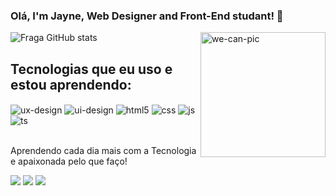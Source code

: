 ### Olá, I'm Jayne, Web Designer and Front-End studant! 👋

<div>
<img align="right" alt="we-can-pic" height="200" src="https://media.giphy.com/media/3Ii2SW00oLZ8k/giphy.gif">
</div>

![Fraga GitHub stats](https://github-readme-stats.vercel.app/api?username=jaynesiqueira&show_icons=true&theme=omni&count_private=true)


## Tecnologias que eu uso e estou aprendendo:
<div style="display: inline_block">
  <img align="center" alt="ux-design" src="https://img.shields.io/badge/UX-design-FF69B4?style=for-the-badge&logo=UX&logoColor=FFFFFF" />
  <img align="center" alt="ui-design" src="https://img.shields.io/badge/UX-design-blueviolet?style=for-the-badge&logo=UX&logoColor=FFFFFF" />
  <img align="center" alt="html5" src="https://img.shields.io/badge/HTML5-E34F26?style=for-the-badge&logo=html5&logoColor=white" />
  <img align="center" alt="css" src="https://img.shields.io/badge/CSS3-1572B6?style=for-the-badge&logo=css3&logoColor=white" />
  <img align="center" alt="js" src="https://img.shields.io/badge/JavaScript-F7DF1E?style=for-the-badge&logo=javascript&logoColor=black" />
  <img align="center" alt="ts" src="https://img.shields.io/badge/TypeScript-007ACC?style=for-the-badge&logo=typescript&logoColor=white" />
</div><br/>



Aprendendo cada dia mais com a Tecnologia e apaixonada pelo que faço!
<div> 
  <a href="https://instagram.com/j4yneilva" target="_blank"><img src="https://img.shields.io/badge/-Instagram-%23E4405F?style=for-the-badge&logo=instagram&logoColor=white" target="_blank"></a>
  <a href = "mailto:jaynesilvasiqueira@hotmail.com"><img src="https://img.shields.io/badge/-Gmail-%23333?style=for-the-badge&logo=gmail&logoColor=white" target="_blank"></a>
  <a href="https://www.linkedin.com/in/jaynesilvasiqueira" target="_blank"><img src="https://img.shields.io/badge/-LinkedIn-%230077B5?style=for-the-badge&logo=linkedin&logoColor=white" target="_blank"></a> 
</div>




